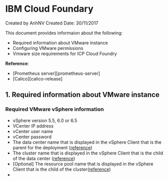 # IBM Cloud Foundary
Created by AnhNV Created Date: 30/11/2017

This document provides informaion about the following:

- Required information about VMware instance
- Configuring VMware permissions
- Vmware size requirements for ICP Cloud Foundry

**Reference**:
- [Prometheus server][prometheus-server]
- [Calico][calico-release]

## 1. Required information about VMware instance
### Required VMware vSphere information
* vSphere version 5.5, 6.0 or 6.5
* VCenter IP address
* vCenter user name
* vCenter password
* The data center name that is displayed in the vSphere Client that is the parent for the deployment ([reference][create-datacenter-vmware])
* The cluster name that is displayed in the vSphere Client that is the child of the data center ([reference][create-cluster-vmware])
* [Optional] The resource pool name that is displayed in the vSphere Client that is the child of the cluster([reference][create-resource-pool-vmware])
* 


[create-datacenter-vmware]:<http://pubs.vmware.com/vsphere-50/index.jsp?topic=%2Fcom.vmware.vsa.doc_10%2FGUID-862E4741-F46F-4BD8-BDEC-BFD374022FB3.html>
[create-cluster-vmware]:<https://pubs.vmware.com/vsphere-51/index.jsp?topic=%2Fcom.vmware.vsphere.vcenterhost.doc%2FGUID-3116DAE5-0C30-4AFD-B129-8DAB54AF7384.html>
[create-resource-pool-vmware]:<https://pubs.vmware.com/vsphere-51/index.jsp?topic=%2Fcom.vmware.vsphere.vcenterhost.doc%2FGUID-187E439F-6D6F-4568-8B90-15D124F80645.html>